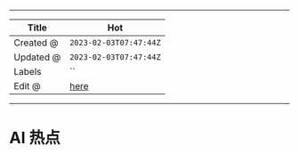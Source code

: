 -----

| Title     | Hot                                                   |
| --------- | ----------------------------------------------------- |
| Created @ | `2023-02-03T07:47:44Z`                                |
| Updated @ | `2023-02-03T07:47:44Z`                                |
| Labels    | \`\`                                                  |
| Edit @    | [here](https://github.com/junxnone/aiwiki/issues/375) |

-----

# AI 热点
